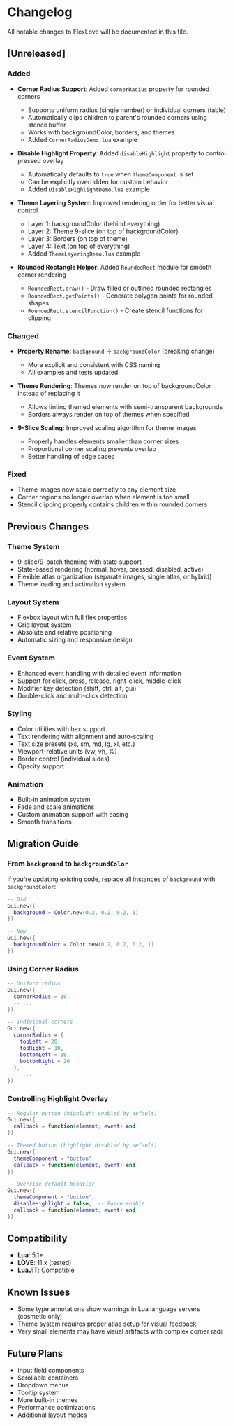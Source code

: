 # Changelog

All notable changes to FlexLove will be documented in this file.

## [Unreleased]

### Added
- **Corner Radius Support**: Added `cornerRadius` property for rounded corners
  - Supports uniform radius (single number) or individual corners (table)
  - Automatically clips children to parent's rounded corners using stencil buffer
  - Works with backgroundColor, borders, and themes
  - Added `CornerRadiusDemo.lua` example

- **Disable Highlight Property**: Added `disableHighlight` property to control pressed overlay
  - Automatically defaults to `true` when `themeComponent` is set
  - Can be explicitly overridden for custom behavior
  - Added `DisableHighlightDemo.lua` example

- **Theme Layering System**: Improved rendering order for better visual control
  - Layer 1: backgroundColor (behind everything)
  - Layer 2: Theme 9-slice (on top of backgroundColor)
  - Layer 3: Borders (on top of theme)
  - Layer 4: Text (on top of everything)
  - Added `ThemeLayeringDemo.lua` example

- **Rounded Rectangle Helper**: Added `RoundedRect` module for smooth corner rendering
  - `RoundedRect.draw()` - Draw filled or outlined rounded rectangles
  - `RoundedRect.getPoints()` - Generate polygon points for rounded shapes
  - `RoundedRect.stencilFunction()` - Create stencil functions for clipping

### Changed
- **Property Rename**: `background` → `backgroundColor` (breaking change)
  - More explicit and consistent with CSS naming
  - All examples and tests updated

- **Theme Rendering**: Themes now render on top of backgroundColor instead of replacing it
  - Allows tinting themed elements with semi-transparent backgrounds
  - Borders always render on top of themes when specified

- **9-Slice Scaling**: Improved scaling algorithm for theme images
  - Properly handles elements smaller than corner sizes
  - Proportional corner scaling prevents overlap
  - Better handling of edge cases

### Fixed
- Theme images now scale correctly to any element size
- Corner regions no longer overlap when element is too small
- Stencil clipping properly contains children within rounded corners

## Previous Changes

### Theme System
- 9-slice/9-patch theming with state support
- State-based rendering (normal, hover, pressed, disabled, active)
- Flexible atlas organization (separate images, single atlas, or hybrid)
- Theme loading and activation system

### Layout System
- Flexbox layout with full flex properties
- Grid layout system
- Absolute and relative positioning
- Automatic sizing and responsive design

### Event System
- Enhanced event handling with detailed event information
- Support for click, press, release, right-click, middle-click
- Modifier key detection (shift, ctrl, alt, gui)
- Double-click and multi-click detection

### Styling
- Color utilities with hex support
- Text rendering with alignment and auto-scaling
- Text size presets (xs, sm, md, lg, xl, etc.)
- Viewport-relative units (vw, vh, %)
- Border control (individual sides)
- Opacity support

### Animation
- Built-in animation system
- Fade and scale animations
- Custom animation support with easing
- Smooth transitions

## Migration Guide

### From `background` to `backgroundColor`

If you're updating existing code, replace all instances of `background` with `backgroundColor`:

```lua
-- Old
Gui.new({
  background = Color.new(0.2, 0.2, 0.2, 1)
})

-- New
Gui.new({
  backgroundColor = Color.new(0.2, 0.2, 0.2, 1)
})
```

### Using Corner Radius

```lua
-- Uniform radius
Gui.new({
  cornerRadius = 10,
  -- ...
})

-- Individual corners
Gui.new({
  cornerRadius = {
    topLeft = 20,
    topRight = 10,
    bottomLeft = 10,
    bottomRight = 20
  },
  -- ...
})
```

### Controlling Highlight Overlay

```lua
-- Regular button (highlight enabled by default)
Gui.new({
  callback = function(element, event) end
})

-- Themed button (highlight disabled by default)
Gui.new({
  themeComponent = "button",
  callback = function(element, event) end
})

-- Override default behavior
Gui.new({
  themeComponent = "button",
  disableHighlight = false,  -- Force enable
  callback = function(element, event) end
})
```

## Compatibility

- **Lua**: 5.1+
- **LÖVE**: 11.x (tested)
- **LuaJIT**: Compatible

## Known Issues

- Some type annotations show warnings in Lua language servers (cosmetic only)
- Theme system requires proper atlas setup for visual feedback
- Very small elements may have visual artifacts with complex corner radii

## Future Plans

- Input field components
- Scrollable containers
- Dropdown menus
- Tooltip system
- More built-in themes
- Performance optimizations
- Additional layout modes
